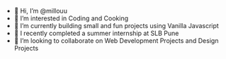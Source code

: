 - 👋 Hi, I’m @millouu
- 👀 I’m interested in Coding and Cooking
- 🌱 I’m currently building small and fun projects using Vanilla Javascript
- 🚀 I recently completed a summer internship at SLB Pune
- 💞️ I’m looking to collaborate on Web Development Projects and Design Projects

<!---
millouu/millouu is a ✨ special ✨ repository because its `README.md` (this file) appears on your GitHub profile.
You can click the Preview link to take a look at your changes.
--->
